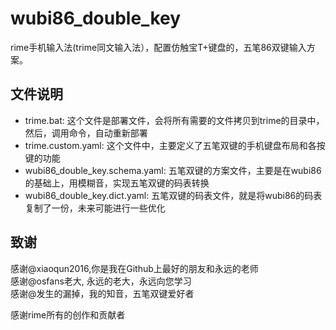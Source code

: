 # wubi86_double_key
rime手机输入法(trime同文输入法），配置仿触宝T+键盘的，五笔86双键输入方案。

## 文件说明

- trime.bat: 这个文件是部署文件，会将所有需要的文件拷贝到trime的目录中，然后，调用命令，自动重新部署
- trime.custom.yaml: 这个文件中，主要定义了五笔双键的手机键盘布局和各按键的功能
- wubi86_double_key.schema.yaml: 五笔双键的方案文件，主要是在wubi86的基础上，用模糊音，实现五笔双键的码表转换
- wubi86_double_key.dict.yaml: 五笔双键的码表文件，就是将wubi86的码表复制了一份，未来可能进行一些优化

## 致谢
感谢@xiaoqun2016,你是我在Github上最好的朋友和永远的老师  
感谢@osfans老大, 永远的老大，永远向您学习  
感谢@发生的漏掉，我的知音，五笔双键爱好者  

感谢rime所有的创作和贡献者

